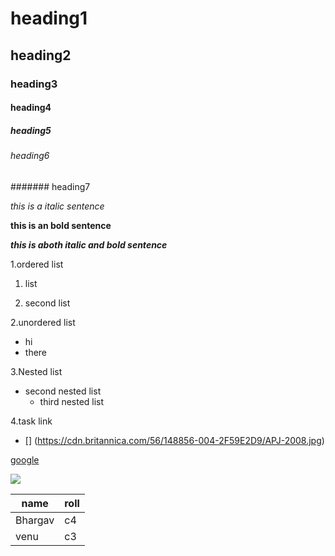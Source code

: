 # heading1
## heading2
### heading3
#### heading4
##### heading5
###### heading6
####### heading7

*this is a italic sentence*

**this is an bold sentence**

***this is aboth italic and bold sentence***
 
1.ordered list 

  1. list
 
  2. second list
 
 2.unordered list
 
 - hi
 - there

3.Nested list
  - second nested list
    - third nested list


 4.task link
 
 - [] (https://cdn.britannica.com/56/148856-004-2F59E2D9/APJ-2008.jpg)


 [google](www.google.com) 
 
 ![](https://upload.wikimedia.org/wikipedia/commons/a/a8/The_Chief_Minister_of_Andhra_Pradesh%2C_Shri_Y.S._Jagan_Mohan_Reddy.jpg)

name|roll
-|-
Bhargav|c4
venu|c3


